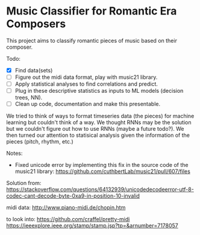 # Music Classifier for Romantic Era Composers 

This project aims to classify romantic pieces of music based on their composer.

Todo:

- [x] Find data(sets)
- [ ] Figure out the midi data format, play with music21 library.
- [ ] Apply statistical analyses to find correlations and predict.
- [ ] Plug in these descriptive statistics as inputs to ML models (decision trees, NN).
- [ ] Clean up code, documentation and make this presentable. 

We tried to think of ways to format timeseries data (the pieces) for machine learning but couldn't think of a way. We thought RNNs may be the solution but we couldn't figure out how to use RNNs (maybe a future todo?). We then turned our attention to statisical analysis given the information of the pieces (pitch, rhythm, etc.) 

Notes:

- Fixed unicode error by implementing this fix in the source code of the music21 library: https://github.com/cuthbertLab/music21/pull/607/files 

Solution from: https://stackoverflow.com/questions/64132939/unicodedecodeerror-utf-8-codec-cant-decode-byte-0xa9-in-position-10-invalid

midi data: http://www.piano-midi.de/chopin.htm


to look into:
https://github.com/craffel/pretty-midi
https://ieeexplore.ieee.org/stamp/stamp.jsp?tp=&arnumber=7178057
